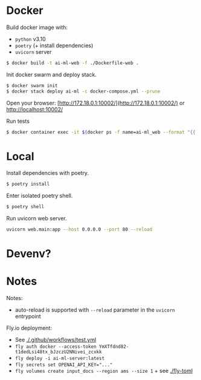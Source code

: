# Docker

Build docker image with:
 - `python` v3.10
 - `poetry` (+ install dependencies)
 - `uvicorn` server

```bash
$ docker build -t ai-ml-web -f ./Dockerfile-web .
```

Init docker swarm and deploy stack.

```bash
$ docker swarm init
$ docker stack deploy ai-ml -c docker-compose.yml --prune
```

Open your browser: [http://172.18.0.1:10002/](http://172.18.0.1:10002/) or [http://localhost:10002/](http://localhost:10002/) 

Run tests
```bash
$ docker container exec -it $(docker ps -f name=ai-ml_web --format "{{.ID}}") pytest
```

# Local

Install dependencies with poetry.

```bash
$ poetry install
```

Enter isolated poetry shell.

```bash
$ poetry shell
```

Run uvicorn web server.

```bash
uvicorn web.main:app --host 0.0.0.0 --port 80 --reload
```

# Devenv?

# Notes

Notes:
 - auto-reload is supported with `--reload` parameter in the `uvicorn` entrypoint

Fly.io deployment:
 - See [./.github/workflows/test.yml](./.github/workflows/test.yml)
 - `fly auth docker --access-token YmXTfdnd82-t1dedLsi48tx_bJzczU2NNivei_zcxkk`
 - `fly deploy -i ai-ml-server:latest`
 - `fly secrets set OPENAI_API_KEY="..."`
 - `fly volumes create input_docs --region ams --size 1` + see [./fly-toml](./fly-toml)